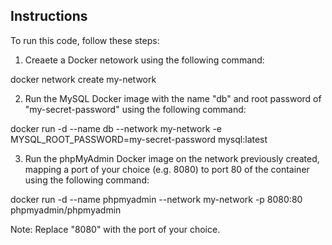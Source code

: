 ## Instructions

To run this code, follow these steps:

1. Creaete a Docker netowork using the following command:

docker network create my-network

2. Run the MySQL Docker image with the name "db" and root password of "my-secret-password" using the following command:

docker run -d --name db --network my-network -e MYSQL_ROOT_PASSWORD=my-secret-password mysql:latest

3. Run the phpMyAdmin Docker image on the network previously created, mapping a port of your choice (e.g. 8080) to port 80 of the container using the following command:

docker run -d --name phpmyadmin --network my-network -p 8080:80 phpmyadmin/phpmyadmin

Note: Replace "8080" with the port of your choice.
